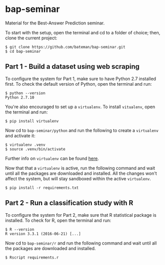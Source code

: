 # bap-seminar
Material for the Best-Answer Prediction seminar.

To start with the setup, open the terminal and cd to a folder of choice; then, clone the current project:
```
$ git clone https://github.com/bateman/bap-seminar.git
$ cd bap-seminar
```

## Part 1 - Build a dataset using web scraping
To configure the system for Part 1, make sure to have Python 2.7 installed first. To check the default version of Python, open the terminal and run:
```
$ python --version
Python 2.7.10
```
You're also encouraged to set up a `virtualenv`. To install `vitualenv`, open the terminal and run:
```
$ pip install virtualenv
```
Now cd to `bap-seminar/python` and run the following to create a `virtualenv` and activate it:
```
$ virtualenv .venv
$ source .venv/bin/activate
```
Further info on `virtualenv` can be found [here](http://docs.python-guide.org/en/latest/dev/virtualenvs/).

Now that that a `virtualenv` is active, run the following command and wait until all the packages are downloaded and installed. All the changes won't affect the system, but will stay sandboxed within the active `virtualenv`.
```
$ pip install -r requirements.txt
```

## Part 2 - Run a classification study with R
To configure the system for Part 2, make sure that R statistical package is installed. To check for R, open the terminal and run:
```
$ R --version
R version 3.3.1 (2016-06-21) [...]
```

Now cd to `bap-seminar/r` and run the following command and wait until all the packages are downloaded and installed. 
```
$ Rscript requirements.r
```
